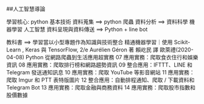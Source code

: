 ##人工智慧導論

學習核心:
python 基本技術
資料蒐集 ==> python 爬蟲
資料分析 ==>
資料科學
機器學習
人工智慧
資料呈現與資料傳送 ==> Python + line bot


教科書 ==> 學習當以小型專題作為知識與技術整合
精通機器學習｜使用 Scikit-Learn , Keras 與 TensorFlow, 2/e Aurélien Géron 著 賴屹民 譯 歐萊禮(2020-04-08)
Python 從網路爬蟲到生活應用超實務
07 應用實務：爬取食衣住行和娛樂資訊
08 應用實務：爬取排行榜和網路趨勢資訊
09 整合應用：IFTTT、LINE 和 Telegram 發送通知訊息
10 應用實務：爬取 YouTube 等影音網站
11 應用實務：爬取 Imgur 和 PTT 表特版圖片
12 整合應用：自動排程通知、爬取 / 下載資料和 Telegram Bot
13 應用實務：爬取金融與商務資料
14 應用實務：爬取股市指數和股價數據
